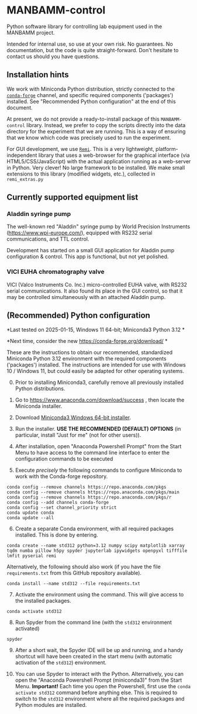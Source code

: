 # MANBAMM-control

Python software library for controlling lab equipment used in the MANBAMM project.

Intended for internal use, so use at your own risk. No guarantees. No documentation, but the code is quite straight-forward. Don't hesitate to contact us should you have questions.


## Installation hints

We work with Miniconda Python distribution, strictly connected to the [`conda-forge`](https://conda-forge.org/) channel, and specific required components ('packages') installed. See "Recommended Python configuration" at the end of this document.

At present, we do not provide a ready-to-install package of this `MANBAMM-control` library. Instead, we prefer to copy the scripts directly into the data directory for the experiment that we are running. This is a way of ensuring that we know which code was precisely used to run the experiment.

For GUI development, we use [`Remi`](https://github.com/rawpython/remi). This is a very lightweight, platform-independent library that uses a web-browser for the graphical interface (via HTML5/CSS/JavaScript) with the actual application running as a web-server in Python. Very clever! No large framework to be installed. We make small extensions to this library (modified widgets, etc.), collected in `remi_extras.py`


## Currently supported equipment list

### Aladdin syringe pump

The well-known red "Aladdin" syringe pump by World Precision Instruments (https://www.wpi-europe.com/), equipped with RS232 serial communications, and TTL control.

Development has started on a small GUI application for Aladdin pump configuration & control. This app is functional, but not yet polished.


### VICI EUHA chromatography valve

VICI (Valco Instruments Co. Inc.) micro-controlled EUHA valve, with RS232 serial communications. It also found its place in the GUI control, so that it may be controlled simultaneously with an attached Aladdin pump.



## (Recommended) Python configuration

*Last tested on 2025-01-15, Windows 11 64-bit; Miniconda3 Python 3.12 *

*Next time, consider the new https://conda-forge.org/download/ *

These are the instructions to obtain our recommended, standardized Miniconda Python 3.12 environment with the required components ('packages') installed. The instructions are intended for use with Windows 10 / Windows 11, but could easily be adapted for other operating systems.

0. Prior to installing Miniconda3, carefully remove all previously installed Python distributions.

1. Go to https://www.anaconda.com/download/success , then locate the Miniconda installer.

2. Download [Miniconda3 Windows 64-bit installer](https://repo.anaconda.com/miniconda/Miniconda3-latest-Windows-x86_64.exe).

3. Run the installer. **USE THE RECOMMENDED (DEFAULT) OPTIONS** (in particular, install "Just for me" (not for other users)).

4. After installation, open  "Anaconda Powershell Prompt" from the Start Menu to have access to the command line interface to enter the configuration commands to be executed

5. Execute *precisely* the following commands to configure Miniconda to work with the Conda-forge repository.
```
conda config --remove channels https://repo.anaconda.com/pkgs
conda config --remove channels https://repo.anaconda.com/pkgs/main
conda config --remove channels https://repo.anaconda.com/pkgs/r
conda config --add channels conda-forge
conda config --set channel_priority strict
conda update conda
conda update --all
```

6. Create a separate Conda environment, with all required packages installed. This is done by entering.
```
conda create --name std312 python=3.12 numpy scipy matplotlib xarray tqdm numba pillow h5py spyder jupyterlab ipywidgets openpyxl tifffile lmfit pyserial remi 
```
Alternatively, the following should also work (if you have the file `requirements.txt` from this GitHub repository available).
```
conda install --name std312 --file requirements.txt                        
```

7. Activate the environment using the command. This will give access to the installed packages.
```
conda activate std312
```

8. Run Spyder from the command line (with the `std312` environment activated)
```
spyder
```

9. After a short wait, the Spyder IDE will be up and running, and a handy shortcut will have been created in the start menu (with automatic activation of the `std312`) environment.
 
11. You can use Spyder to interact with the Python. Alternatively, you can open the  "Anaconda Powershell Prompt (miniconda3)" from the Start Menu. **Important!** Each time you open the Powershell, first use the `conda activate std312` command before anything else. This is required to switch to the `std312` environment where all the required packages and Python modules are installed.

